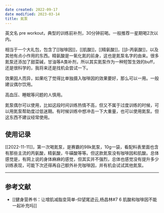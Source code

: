 ```yaml
---
date created: 2022-09-17
date modified: 2023-03-14
title: 氮泵
---
```


英文名 pre workout，典型的训练前补剂，30分钟前喝。一般推荐一星期喝2次以内。

相当于一个大礼包，包含了[[咖啡因]]，[[肌酸]]，[[精氨酸]]，[[β-丙氨酸]]，以及其他有点小作用的东西。精氨酸是一氧化氮的前身，这也是氮泵名字的由来。很多氮泵还添加了甜菜碱，甘油等A类补剂，所以其实氮泵作为一种短暂生效的buff，还是很科学的，我将来还是找机会尝试一下。

效果因人而异，如果吃了觉得比单独摄入咖啡因的效果要好，那么可以一用。一般建议偶尔饮用。

高血压、睡眠等问题的人慎用。

氮泵偶尔可以使用，比如这段时间训练热情不高，但又不属于过度训练的时候，可以用氮泵帮助度过低迷期。有时候训练中想冲击一下大重量，也可以使用氮泵。但这东西不建议经常使用。

## 使用记录

[[2022-11-11]]，第一次喝氮泵，是赛霸的98k氮泵，10g一袋，看配料表里面也含有那些主流的丙氨酸，精氨酸，牛磺酸等等。但这款氮泵没有咖啡因和肌酸。总体感觉是，有网上说的身体麻麻的感觉，但其实并不强烈，总体也感觉没有提升多少训练表现，可能下次还得再自己额外补充咖啡因，并有机会试试其他氮泵。

---

## 参考文献

- [[健身营养书：让增肌减脂变简单-仰望尾迹云,杨昌林#7 6 肌酸和咖啡因不能一起补充吗]]

